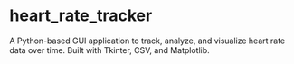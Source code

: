 # heart_rate_tracker
A Python-based GUI application to track, analyze, and visualize heart rate data over time. Built with Tkinter, CSV, and Matplotlib.
